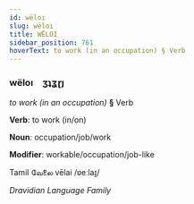 ```yaml
---
id: wëloı
slug: wëloı
title: WËLOI
sidebar_position: 761
hoverText: to work (in an occupation) § Verb
---
```


### wëloı&emsp;<span kind="abugida">ʒʇʓɽȷ</span>

*to work (in an occupation)* **§** Verb

**Verb**: to work (in/on)

**Noun**: occupation/job/work

**Modifier**: workable/occupation/job-like

Tamil வேலை vēlai /ʋeːlaɪ̯/

*Dravidian Language Family*